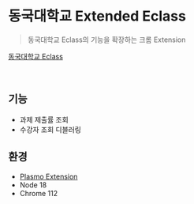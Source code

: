 # 동국대학교 Extended Eclass

> 동국대학교 Eclass의 기능을 확장하는 크롬 Extension

[동국대학교 Eclass](https://eclass.dongguk.edu/Main.do?cmd=viewHome)

<br>

## 기능

- 과제 제출률 조회
- 수강자 조회 디블러링

## 환경

- [Plasmo Extension](https://docs.plasmo.com/)
- Node 18
- Chrome 112
